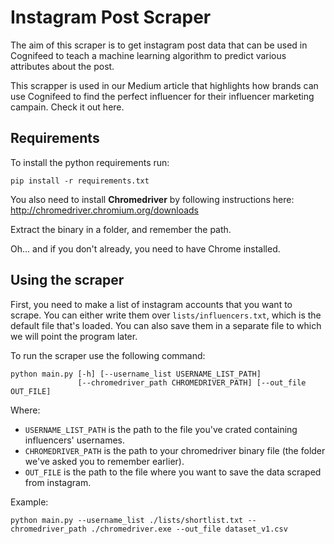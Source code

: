 Instagram Post Scraper
=
The aim of this scraper is to get instagram post data that can be used in Cognifeed to teach a machine learning algorithm to predict various attributes about the post.

This scrapper is used in our Medium article that highlights how brands can use Cognifeed to find the perfect influencer for their influencer marketing campain. Check it out here.

Requirements
-
To install the python requirements run:

`pip install -r requirements.txt`

You also need to install **Chromedriver** by following instructions here: http://chromedriver.chromium.org/downloads

Extract the binary in a folder, and remember the path.

Oh... and if you don't already, you need to have Chrome installed.

Using the scraper
-
First, you need to make a list of instagram accounts that you want to scrape. You can either write them over `lists/influencers.txt`, which is the default file that's loaded. You can also save them in a separate file to which we will point the program later.

To run the scraper use the following command:
```
python main.py [-h] [--username_list USERNAME_LIST_PATH]
               [--chromedriver_path CHROMEDRIVER_PATH] [--out_file OUT_FILE]
```

Where:
* `USERNAME_LIST_PATH` is the path to the file you've crated containing influencers' usernames.
* `CHROMEDRIVER_PATH` is the path to your chromedriver binary file (the folder we've asked you to remember earlier).
* `OUT_FILE` is the path to the file where you want to save the data scraped from instagram.

Example:
```
python main.py --username_list ./lists/shortlist.txt --chromedriver_path ./chromedriver.exe --out_file dataset_v1.csv
```